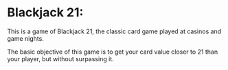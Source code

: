 # Blackjack 21:
This is a game of Blackjack 21, the classic card game played at casinos and game nights.

The basic objective of this game is to get your card value closer to 21 than your player, but without surpassing it. 